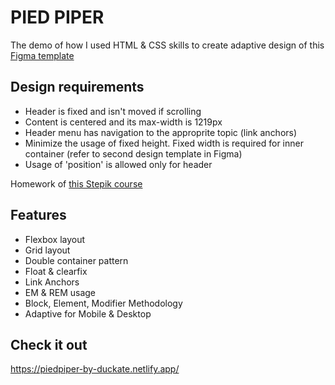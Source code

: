 # PIED PIPER

The demo of how I used HTML & CSS skills to create adaptive design of this [Figma template](https://www.figma.com/file/BL7wdCOSIxYFu1uxctuVzg/%D0%94%D0%BE%D0%BC%D0%B0%D1%88%D0%BD%D0%B5%D0%B5-%D0%B7%D0%B0%D0%B4%D0%B0%D0%BD%D0%B8%D0%B5-Pied-Piper?node-id=0%3A1)

## Design requirements

- Header is fixed and isn't moved if scrolling
- Content is centered and its max-width is 1219px
- Header menu has navigation to the approprite topic (link anchors)
- Minimize the usage of fixed height. Fixed width is required for inner container (refer to second design template in Figma)
- Usage of 'position' is allowed only for header

Homework of [this Stepik course](https://stepik.org/course/38218/syllabus)

## Features

- Flexbox layout
- Grid layout
- Double container pattern
- Float & clearfix
- Link Anchors
- EM & REM usage
- Block, Element, Modifier Methodology
- Adaptive for Mobile & Desktop

## Check it out

https://piedpiper-by-duckate.netlify.app/
